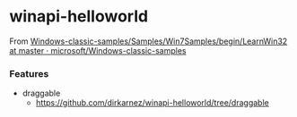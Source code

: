 winapi-helloworld
=================
From [Windows-classic-samples/Samples/Win7Samples/begin/LearnWin32 at master · microsoft/Windows-classic-samples](https://github.com/microsoft/Windows-classic-samples/tree/master/Samples/Win7Samples/begin/LearnWin32)

### Features
- draggable 
    - https://github.com/dirkarnez/winapi-helloworld/tree/draggable